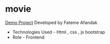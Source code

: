 # movie
[Demo Project](https://fatemeafandakdev.github.io/movie/)
Developed by Fateme Afandak
- Technologies Used - Html , css , js bootstrap
-  Role - Frontend
